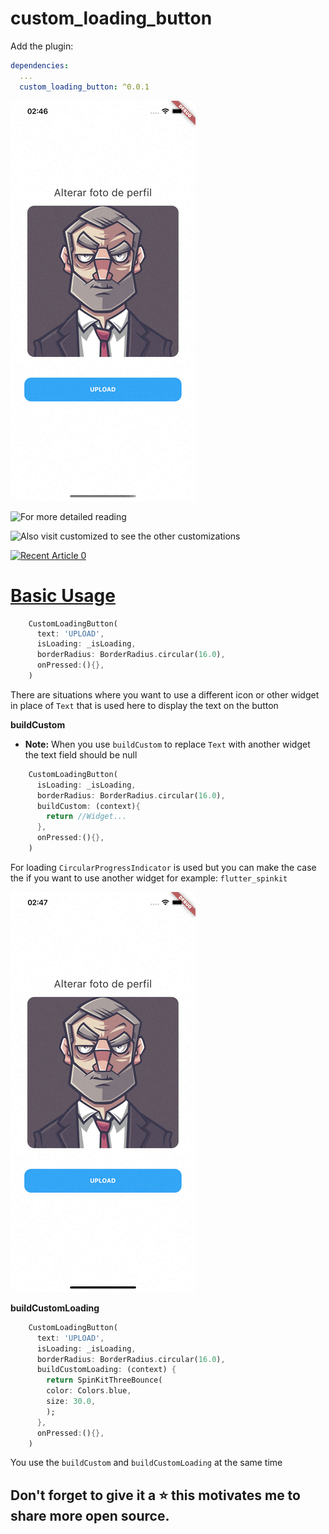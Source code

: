 # custom_loading_button 

Add the plugin:

```yaml
dependencies:
  ...
  custom_loading_button: ^0.0.1
```
 
![](/screenshots/demo1.gif)

![For more detailed reading](https://medium.com/@edvaldonuniomartins/flutter-customloadingbutton-93a4c76b31d0)

![Also visit customized to see the other customizations](https://github.com/EdvaldoMartins/customized)

<a target="_blank" href="https://github-readme-medium-recent-article.vercel.app/medium/@edvaldonuniomartins/0"><img src="https://github-readme-medium-recent-article.vercel.app/medium/@edvaldonuniomartins/0" alt="Recent Article 0"> 

# Basic Usage 

```dart
    CustomLoadingButton(
      text: 'UPLOAD',
      isLoading: _isLoading,
      borderRadius: BorderRadius.circular(16.0), 
      onPressed:(){},
    )
```

There are situations where you want to use a different icon or other widget in place of ```Text``` that is used here to display the text on the button

**buildCustom**
  - **Note:** When you use ```buildCustom``` to replace ```Text``` with another widget the text field should be null

```dart
    CustomLoadingButton( 
      isLoading: _isLoading,
      borderRadius: BorderRadius.circular(16.0),
      buildCustom: (context){
        return //Widget...
      },
      onPressed:(){},
    )
```
For loading ```CircularProgressIndicator``` is used but you can make the case the if you want to use another widget for example: ```flutter_spinkit```

![](/screenshots/demo2.gif)

**buildCustomLoading**

```dart
    CustomLoadingButton(
      text: 'UPLOAD',
      isLoading: _isLoading,
      borderRadius: BorderRadius.circular(16.0),
      buildCustomLoading: (context) {
        return SpinKitThreeBounce(
        color: Colors.blue,
        size: 30.0,
        );
      },
      onPressed:(){},
    )
```

You use the ```buildCustom``` and ```buildCustomLoading``` at the same time

## Don't forget to give it a ⭐ this motivates me to share more open source.

